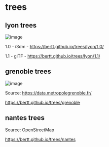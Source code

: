 # trees

## lyon trees 

![image](https://github.com/bertt/trees/assets/538812/fb44e507-9330-454e-aef0-c0f02385f881)

1.0 - i3dm - https://bertt.github.io/trees/lyon/1.0/

1.1 - glTF - https://bertt.github.io/trees/lyon/1.1/

## grenoble trees

![image](https://github.com/bertt/trees/assets/538812/89d814c5-8f07-4075-975f-aefae30f0bed)

Source: https://data.metropolegrenoble.fr/

https://bertt.github.io/trees/grenoble


## nantes trees

Source: OpenStreetMap

https://bertt.github.io/trees/nantes




